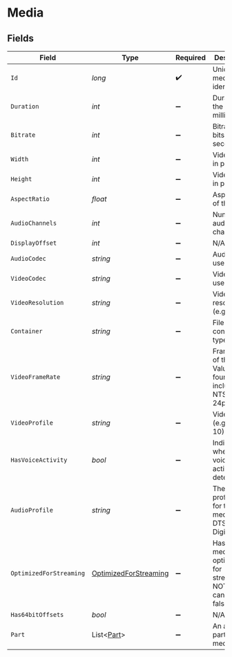 # Media


## Fields

| Field                                                                              | Type                                                                               | Required                                                                           | Description                                                                        | Example                                                                            |
| ---------------------------------------------------------------------------------- | ---------------------------------------------------------------------------------- | ---------------------------------------------------------------------------------- | ---------------------------------------------------------------------------------- | ---------------------------------------------------------------------------------- |
| `Id`                                                                               | *long*                                                                             | :heavy_check_mark:                                                                 | Unique media identifier.                                                           | 387322                                                                             |
| `Duration`                                                                         | *int*                                                                              | :heavy_minus_sign:                                                                 | Duration of the media in milliseconds.                                             | 9610350                                                                            |
| `Bitrate`                                                                          | *int*                                                                              | :heavy_minus_sign:                                                                 | Bitrate in bits per second.                                                        | 25512                                                                              |
| `Width`                                                                            | *int*                                                                              | :heavy_minus_sign:                                                                 | Video width in pixels.                                                             | 3840                                                                               |
| `Height`                                                                           | *int*                                                                              | :heavy_minus_sign:                                                                 | Video height in pixels.                                                            | 1602                                                                               |
| `AspectRatio`                                                                      | *float*                                                                            | :heavy_minus_sign:                                                                 | Aspect ratio of the video.                                                         | 2.35                                                                               |
| `AudioChannels`                                                                    | *int*                                                                              | :heavy_minus_sign:                                                                 | Number of audio channels.                                                          | 6                                                                                  |
| `DisplayOffset`                                                                    | *int*                                                                              | :heavy_minus_sign:                                                                 | N/A                                                                                | 50                                                                                 |
| `AudioCodec`                                                                       | *string*                                                                           | :heavy_minus_sign:                                                                 | Audio codec used.                                                                  | eac3                                                                               |
| `VideoCodec`                                                                       | *string*                                                                           | :heavy_minus_sign:                                                                 | Video codec used.                                                                  | hevc                                                                               |
| `VideoResolution`                                                                  | *string*                                                                           | :heavy_minus_sign:                                                                 | Video resolution (e.g., 4k).                                                       | 4k                                                                                 |
| `Container`                                                                        | *string*                                                                           | :heavy_minus_sign:                                                                 | File container type.                                                               | mkv                                                                                |
| `VideoFrameRate`                                                                   | *string*                                                                           | :heavy_minus_sign:                                                                 | Frame rate of the video. Values found include NTSC, PAL, 24p<br/>                  | 24p                                                                                |
| `VideoProfile`                                                                     | *string*                                                                           | :heavy_minus_sign:                                                                 | Video profile (e.g., main 10).                                                     | main 10                                                                            |
| `HasVoiceActivity`                                                                 | *bool*                                                                             | :heavy_minus_sign:                                                                 | Indicates whether voice activity is detected.                                      | false                                                                              |
| `AudioProfile`                                                                     | *string*                                                                           | :heavy_minus_sign:                                                                 | The audio profile used for the media (e.g., DTS, Dolby Digital, etc.).             | dts                                                                                |
| `OptimizedForStreaming`                                                            | [OptimizedForStreaming](../../Models/Requests/OptimizedForStreaming.md)            | :heavy_minus_sign:                                                                 | Has this media been optimized for streaming. NOTE: This can be 0, 1, false or true |                                                                                    |
| `Has64bitOffsets`                                                                  | *bool*                                                                             | :heavy_minus_sign:                                                                 | N/A                                                                                | false                                                                              |
| `Part`                                                                             | List<[Part](../../Models/Requests/Part.md)>                                        | :heavy_minus_sign:                                                                 | An array of parts for this media item.                                             |                                                                                    |